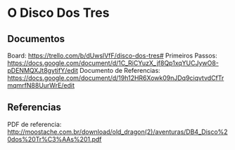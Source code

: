 O Disco Dos Tres
=============

Documentos
-------------
Board:
https://trello.com/b/dUwslVfF/disco-dos-tres#
Primeiros Passos:
https://docs.google.com/document/d/1C_RiCYuzX_jf8Qp1xqYUCJywO8-pDENMQXJt8gytifY/edit
Documento de Referencias:
https://docs.google.com/document/d/19h12HR6Xowk09nJDq9ciqvtvdCfTrmqmrfN88UurWrE/edit

Referencias
-------------
PDF de referencia:
http://moostache.com.br/download/old_dragon(2)/aventuras/DB4_Disco%20dos%20Tr%C3%AAs%201.pdf

